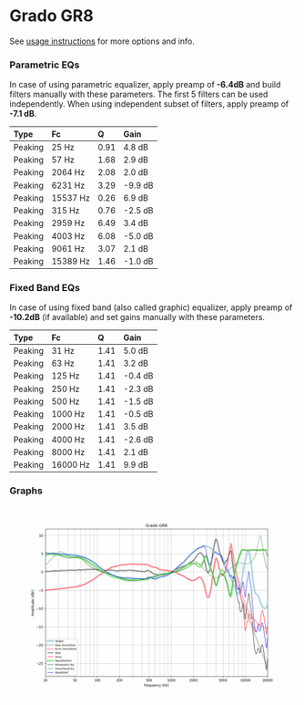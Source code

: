 # Grado GR8
See [usage instructions](https://github.com/jaakkopasanen/AutoEq#usage) for more options and info.

### Parametric EQs
In case of using parametric equalizer, apply preamp of **-6.4dB** and build filters manually
with these parameters. The first 5 filters can be used independently.
When using independent subset of filters, apply preamp of **-7.1 dB**.

| Type    | Fc       |    Q | Gain    |
|:--------|:---------|:-----|:--------|
| Peaking | 25 Hz    | 0.91 | 4.8 dB  |
| Peaking | 57 Hz    | 1.68 | 2.9 dB  |
| Peaking | 2064 Hz  | 2.08 | 2.0 dB  |
| Peaking | 6231 Hz  | 3.29 | -9.9 dB |
| Peaking | 15537 Hz | 0.26 | 6.9 dB  |
| Peaking | 315 Hz   | 0.76 | -2.5 dB |
| Peaking | 2959 Hz  | 6.49 | 3.4 dB  |
| Peaking | 4003 Hz  | 6.08 | -5.0 dB |
| Peaking | 9061 Hz  | 3.07 | 2.1 dB  |
| Peaking | 15389 Hz | 1.46 | -1.0 dB |

### Fixed Band EQs
In case of using fixed band (also called graphic) equalizer, apply preamp of **-10.2dB**
(if available) and set gains manually with these parameters.

| Type    | Fc       |    Q | Gain    |
|:--------|:---------|:-----|:--------|
| Peaking | 31 Hz    | 1.41 | 5.0 dB  |
| Peaking | 63 Hz    | 1.41 | 3.2 dB  |
| Peaking | 125 Hz   | 1.41 | -0.4 dB |
| Peaking | 250 Hz   | 1.41 | -2.3 dB |
| Peaking | 500 Hz   | 1.41 | -1.5 dB |
| Peaking | 1000 Hz  | 1.41 | -0.5 dB |
| Peaking | 2000 Hz  | 1.41 | 3.5 dB  |
| Peaking | 4000 Hz  | 1.41 | -2.6 dB |
| Peaking | 8000 Hz  | 1.41 | 2.1 dB  |
| Peaking | 16000 Hz | 1.41 | 9.9 dB  |

### Graphs
![](./Grado%20GR8.png)